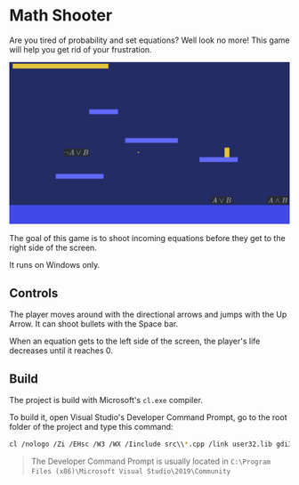 # Math Shooter

Are you tired of probability and set equations?
Well look no more! This game will help you get rid of your frustration.

![demo](res/demo.png)

The goal of this game is to shoot incoming equations before they get to the
right side of the screen.

It runs on Windows only.

## Controls

The player moves around with the directional arrows and jumps with the Up Arrow.
It can shoot bullets with the Space bar.

When an equation gets to the left side of the screen, the player's life
decreases until it reaches 0.

## Build

The project is build with Microsoft's `cl.exe` compiler.

To build it, open Visual Studio's Developer Command Prompt, go to the root
folder of the project and type this command:
```bash
cl /nologo /Zi /EHsc /W3 /WX /Iinclude src\\*.cpp /link user32.lib gdi32.lib Winmm.lib /out:Math_Shooter.exe
```

> The Developer Command Prompt is usually located in
> `C:\Program Files (x86)\Microsoft Visual Studio\2019\Community`